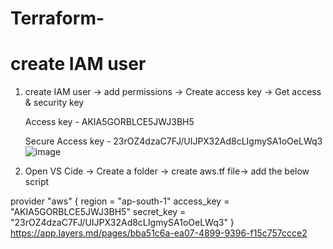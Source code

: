 # Terraform-

# create IAM user
1. create IAM user -> add permissions -> Create access key -> Get access & security key

   Access key - AKIA5GORBLCE5JWJ3BH5
   
   Secure Access key - 23rOZ4dzaC7FJ/UIJPX32Ad8cLIgmySA1oOeLWq3
![image](https://github.com/user-attachments/assets/a3b22d0a-7464-4a4f-a03b-720aeb4d802f)


3. Open VS Cide -> Create a folder -> create aws.tf file-> add the below script

provider "aws" {
  region     = "ap-south-1"
  access_key = "AKIA5GORBLCE5JWJ3BH5"
  secret_key = "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"
}
https://app.layers.md/pages/bba51c6a-ea07-4899-9396-f15c757ccce2



